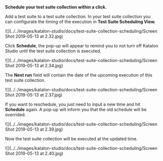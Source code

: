 **Schedule your test suite collection within a click.**

Add a test suite to a test suite collection. In your test suite collection you can configurate the timing of the execution in **Test Suite Scheduling View.**

![](../../images/katalon-studio/docs/test-suite-collection-scheduling/Screen Shot 2019-05-13 at 2.32.jpg)

Click **Schedule**, the pop-up will appear to remind you to not turn off Katalon Studio until the test suite collection is executed.

![](../../images/katalon-studio/docs/test-suite-collection-scheduling/Screen Shot 2019-05-13 at 2.34.jpg)

The **Next run** field will contain the date of the upcoming execution of this test suite collection. 

![](../../images/katalon-studio/docs/test-suite-collection-scheduling/Screen Shot 2019-05-13 at 2.37.jpg)

If you want to reschedule, you just need to input a new time and hit **Schedule** again. A pop-up will inform you that the old schedule will be overrided.

![](../../images/katalon-studio/docs/test-suite-collection-scheduling/Screen Shot 2019-05-13 at 2.39.jpg)

Now the test suite collection will be executed at the updated time.

![](../../images/katalon-studio/docs/test-suite-collection-scheduling/Screen Shot 2019-05-13 at 2.40.jpg)